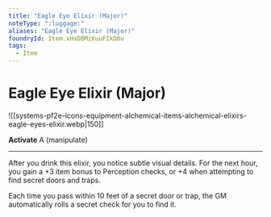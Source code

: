 ```yaml
---
title: "Eagle Eye Elixir (Major)"
noteType: ":luggage:"
aliases: "Eagle Eye Elixir (Major)"
foundryId: Item.xHxDBMiKuuFIkD0u
tags:
  - Item
---
```


# Eagle Eye Elixir (Major)
![[systems-pf2e-icons-equipment-alchemical-items-alchemical-elixirs-eagle-eyes-elixir.webp|150]]

**Activate** A (manipulate)

* * *

After you drink this elixir, you notice subtle visual details. For the next hour, you gain a +3 item bonus to Perception checks, or +4 when attempting to find secret doors and traps.

Each time you pass within 10 feet of a secret door or trap, the GM automatically rolls a secret check for you to find it.


